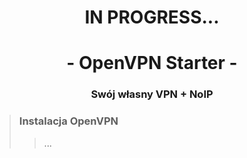 <div align="center">

# IN PROGRESS...
# - OpenVPN Starter -
### Swój własny VPN + NoIP

<div align="justify">

>### Instalacja OpenVPN
>> ...
